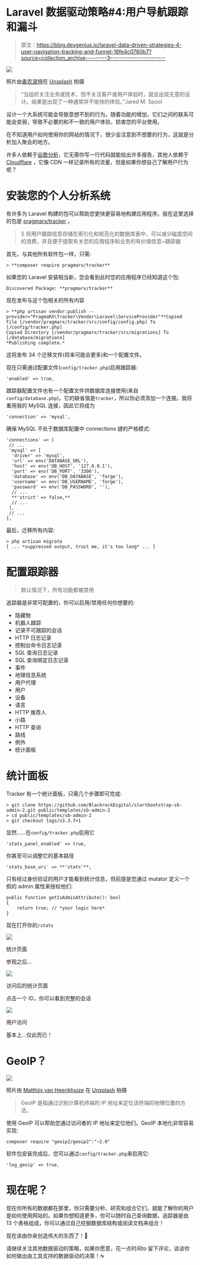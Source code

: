 # Laravel 数据驱动策略#4:用户导航跟踪和漏斗

> 原文：<https://blog.devgenius.io/laravel-data-driven-strategies-4-user-navigation-tracking-and-funnel-16fe4c0760b7?source=collection_archive---------3----------------------->

![](img/77b83ec0439127b22a6efbbe0705e176.png)

照片由[香农波特](https://unsplash.com/@cifilter?utm_source=medium&utm_medium=referral)在 [Unsplash](https://unsplash.com?utm_source=medium&utm_medium=referral) 拍摄

> “当组织关注业务或技术，但不关注客户或用户体验时，就会出现无意的设计。结果是出现了一种通常并不愉快的体验。”Jared M. Spool

设计一个大系统可能会导致意想不到的行为。随着功能的增加，它们之间的联系可能会变弱，导致不必要的和不一致的用户体验，损害您的平台使用。

在不知道用户如何使用你的网站的情况下，很少会注意到不想要的行为，这就是分析加入聚会的地方。

许多人依赖于[谷歌分析](https://analytics.google.com/)，它无需你写一行代码就能给出许多报告，其他人依赖于 [Cloudflare](https://www.cloudflare.com/) ，它像 CDN 一样记录所有的流量，但是如果你想自己了解用户行为呢？

# 安装您的个人分析系统

有许多为 Laravel 构建的包可以帮助您更快更容易地构建应用程序。我在这里选择的包是 [pragmarx/tracker](https://github.com/antonioribeiro/tracker) 。

> S 将用户跟踪信息存储在索引化和规范化的数据库表中，可以减少磁盘空间的浪费，并且便于提取有关您的应用程序和业务的有价值信息~跟踪器

首先，与其他所有软件包一样，只需:

```
> **composer require pragmarx/tracker**
```

如果您的 Laravel 安装相当新，您会看到此时您的应用程序已经知道这个包:

```
Discovered Package: **pragmarx/tracker**
```

现在发布与这个包相关的所有内容

```
> **php artisan vendor:publish --provider="PragmaRX\Tracker\Vendor\Laravel\ServiceProvider"**Copied File [/vendor/pragmarx/tracker/src/config/config.php] To [/config/tracker.php]
Copied Directory [/vendor/pragmarx/tracker/src/migrations] To [/database/migrations]
*Publishing complete.*
```

这将发布 34 个迁移文件(将来可能会更多)和一个配置文件。

现在只需通过配置文件(`config/tracker.php`)启用跟踪器:

```
'enabled' => true,
```

跟踪器配置文件也有一个配置文件供数据库连接使用(来自`config/database.php`)，它的缺省值是`tracker`，所以你必须添加一个连接。我将重用我的 MySQL 连接，因此它将成为

```
'connection' => 'mysql',
```

确保 MySQL 不处于数据库配置中 connections 键的严格模式:

```
'connections' => [
 // ...
 'mysql' => [
  'driver' => 'mysql',
  'url' => env('DATABASE_URL'),
  'host' => env('DB_HOST', '127.0.0.1'),
  'port' => env('DB_PORT', '3306'),
  'database' => env('DB_DATABASE', 'forge'),
  'username' => env('DB_USERNAME', 'forge'),
  'password' => env('DB_PASSWORD', ''),
  // ...
  **'strict' => false,**
  // ...
 ],
 // ...
],
```

最后，迁移所有内容:

```
> php artisan migrate
[ ... *suppressed output, trust me, it's too long* ... ]
```

# 配置跟踪器

> 默认情况下，所有功能都被禁用

追踪器是非常可配置的，你可以启用/禁用任何你想要的:

*   隐藏物
*   机器人跟踪
*   记录不可跟踪的会话
*   HTTP 日志记录
*   控制台命令日志记录
*   SQL 查询日志记录
*   SQL 查询绑定日志记录
*   事件
*   地理信息系统
*   用户代理
*   用户
*   设备
*   语言
*   HTTP 推荐人
*   小路
*   HTTP 查询
*   路线
*   例外
*   统计面板

# 统计面板

Tracker 有一个统计面板，只需几个步骤即可完成:

```
> git clone https://github.com/BlackrockDigital/startbootstrap-sb-admin-2.git public/templates/sb-admin-2
> cd public/templates/sb-admin-2
> git checkout tags/v3.3.7+1
```

显然……在`config/tracker.php`启用它

```
'stats_panel_enabled' => true,
```

你甚至可以调整它的基本路径

```
'stats_base_uri' => **'stats'**,
```

只有经过身份验证的用户才能看到统计信息，但前提是您通过 mutator 定义一个假的 admin 属性来授权他们:

```
public function getIsAdminAttribute(): bool
{
    return true; // *your logic here*
}
```

现在打开你的`/stats`

![](img/31d850a8560ebd3b03faca7767715a89.png)

统计页面

参观之后…

![](img/50d69ad7221d76ef801a9edf842cd556.png)

访问后的统计页面

点击一个 ID，你可以看到完整的会话

![](img/81062d6c4d909396e731ccc68708a23b.png)

用户访问

基本上…仅此而已！

# GeoIP？

![](img/f78e266831083ed6d2612d194e2b567e.png)

照片由 [Matthijs van Heerikhuize](https://unsplash.com/@heerikhuize?utm_source=medium&utm_medium=referral) 在 [Unsplash](https://unsplash.com?utm_source=medium&utm_medium=referral) 拍摄

> GeoIP 是指通过识别计算机终端的 IP 地址来定位该终端的地理位置的方法。

使用 GeoIP 可以帮助您通过访问者的 IP 地址来定位他们。GeoIP 本地化非常容易实现:

```
composer require "geoip2/geoip2":"~2.0"
```

软件包安装完成后，您可以通过`config/tracker.php`来启用它:

```
'log_geoip' => true,
```

# 现在呢？

现在你所有的数据都在那里，你只需要分析、研究和组合它们，就能了解你的用户是如何使用网站的。如果你想知道更多，你可以随时自己查询数据，追踪器是由 13 个表格组成，你可以通过自己挖掘数据库结构或阅读文档来组合！

现在该由你来创造伟大的东西了！🥂

请继续关注其他数据驱动的策略，如果你愿意，花一点时间️️to 留下评论，谈谈你如何做出由工具支持的数据驱动的决策！☕️